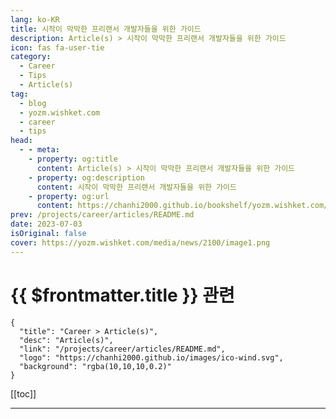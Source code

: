 ```yaml
---
lang: ko-KR
title: 시작이 막막한 프리랜서 개발자들을 위한 가이드
description: Article(s) > 시작이 막막한 프리랜서 개발자들을 위한 가이드
icon: fas fa-user-tie
category: 
  - Career
  - Tips
  - Article(s)
tag: 
  - blog
  - yozm.wishket.com
  - career
  - tips
head:
  - - meta:
    - property: og:title
      content: Article(s) > 시작이 막막한 프리랜서 개발자들을 위한 가이드
    - property: og:description
      content: 시작이 막막한 프리랜서 개발자들을 위한 가이드
    - property: og:url
      content: https://chanhi2000.github.io/bookshelf/yozm.wishket.com/2100.html
prev: /projects/career/articles/README.md
date: 2023-07-03
isOriginal: false
cover: https://yozm.wishket.com/media/news/2100/image1.png
---
```


# {{ $frontmatter.title }} 관련

```component VPCard
{
  "title": "Career > Article(s)",
  "desc": "Article(s)",
  "link": "/projects/career/articles/README.md",
  "logo": "https://chanhi2000.github.io/images/ico-wind.svg",
  "background": "rgba(10,10,10,0.2)"
}
```

[[toc]]

---

<SiteInfo
  name="시작이 막막한 프리랜서 개발자들을 위한 가이드 | 요즘IT"
  desc="지난해 초 실시한 설문조사 결과에 따르면, 실제 MZ세대 사이에서도 한 직장에서 평생을 일하는 전통적인 일자리에 대한 인식이 변화하고 있으며 약 65% 이상의 청년이 프리랜서 의향이 있다고 응답한 것으로 나타났습니다. 저 또한 회사를 다니다 금융 개발 프리랜서로 전향하여 일한 경험이 있습니다. 이번 글에서는 제 경험을 바탕으로 한 개발 프리랜서 시장에 대해서 말해보고자 합니다."
  url="https://yozm.wishket.com/magazine/detail/2100/"
  logo="https://yozm.wishket.com/favicon.ico"
  preview="https://yozm.wishket.com/media/news/2100/image1.png"/>

<!-- TODO: 작성 -->


